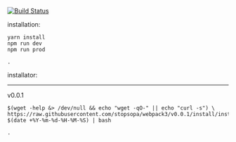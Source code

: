 [![Build Status](https://travis-ci.org/stopsopa/webpack3.svg?branch=master)](https://travis-ci.org/stopsopa/webpack3)


installation:

    yarn install
    npm run dev
    npm run prod
    
    .
    
installator:
___
    
v0.0.1

    $(wget -help &> /dev/null && echo "wget -qO-" || echo "curl -s") \
    https://raw.githubusercontent.com/stopsopa/webpack3/v0.0.1/install/install.sh?$(date +%Y-%m-%d-%H-%M-%S) | bash
    
    .
    
    
